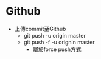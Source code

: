 Github
==========================================
* 上傳commit至Github
	* git push -u origin master
	* git push -f -u orignin master
		* 屬於force  push方式
